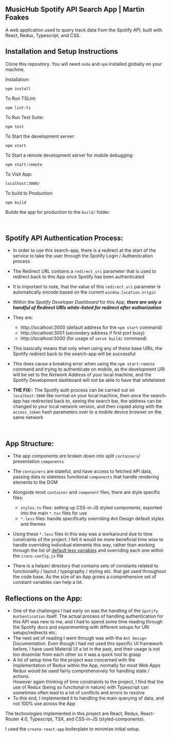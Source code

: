 ## MusicHub Spotify API Search App | Martin Foakes

A web application used to query track data from the Spotify API, built with React, Redux, Typescript, and CSS.

## Installation and Setup Instructions

Clone this repository. You will need `node` and `npm` installed globally on your machine.

Installation:

`npm install`

To Run TSLint:

`npm lint:ts`

To Run Test Suite:

`npm test`

To Start the development server:

`npm start`

To Start a remote development server for mobile debugging:

`npm start:remote`

To Visit App:

`localhost:3000/`

To build to Production:

`npm build`

Builds the app for production to the `build/` folder.

<br />

## Spotify API Authentication Process:

- In order to use this search-app, there is a redirect at the start of the service to take the user through the Spotify Login / Authentication process
- The Redirect URL contains a `redirect_uri` parameter that is used to redirect back to this App once Spotify has been authenticated
- It is important to note, that the value of this `redirect_uri` parameter is automatically encode based on the current `window.location.origin`
- Within the _Spotify Developer Dashboard_ for this App, **_there are only a handful of Redirect URIs white-listed for redirect after authorization_**
- They are:

  - http://localhost:3000 (default address for the `npm start` command)
  - http://localhost:3001 (secondary address if first port busy)
  - http://localhost:5000 (for usage of `serve build/` command)

- This basically means that only when using any of these base URIs, the Spotify redirect back to the search-app will be successful
- This does cause a breaking error when using the `npm start:remote` command and trying to authenticate on mobile, as the development URI will be set to the _Network Address_ of your local machine, and the Spotify Development dashboard will not be able to have that whitelisted
- **THE FIX:**: The Spotify auth process can be carried out on `localhost:3000` like normal on your local machine, then once the search-app has redirected back to, seeing the search bar, the address can be changed to your local network version, and then copied along with the `access_token` hash parameters over to a mobile device browser on the same network

<br />

## App Structure:

- The app components are broken down into split `containers`/ presentation `components`
- The `containers` are stateful, and have access to fetched API data, passing data to stateless functional `components` that handle rendering elements to the DOM
- Alongside most `container` and `component` files, there are style specific files:

  - `styles.ts` files: setting up CSS-in-JS styled components, exported into the main `*.tsx` files for use
  - `*.less` files: handle specifically overriding Ant Design default styles and themes

- Using these `*.less` files in this way was a workaround due to time constraints of the project. I felt it would be more beneficial time wise to handle overriding individual elements this way, rather than working through the list of [default less variables](https://github.com/ant-design/ant-design/blob/master/components/style/themes/default.less) and overriding each one within the `craco.config.js` file
- There is a helper/ directory that contains sets of constants related to functionality / layout / typography / styling etc. that get used throughout the code base. As the size of an App grows a comprehensive set of constant variables can help a lot.

## Reflections on the App:

- One of the challenges I had early on was the handling of the `Spotify Authentication` itself. The actual process of handling authentication for this API was new to me, and I had to spend some time reading through the Spotify docs and experimenting with different setups for URI setups/redirects etc.
- The next set of reading I went through was with the `Ant Design` Documentation. Even though I had not used this specific UI framework before, I have used Material UI a lot in the past, and their usage is not too dissimilar from each other so it was a quick tool to grasp
- A lot of setup time for the project was concerned with the implementation of Redux within the App, normally for most Web Apps Redux would be used fairly comprehensively for handling state / actions.  
  However again thinking of time constraints to the project, I find that the use of Redux (being so functional in nature) with Typescript can sometimes often lead to a lot of conflicts and errors to resolve
- To this end, I implemented it to handling the main querying of data, and not 100% use across the App

The technologies implemented in this project are React, Redux, React-Router 4.0, Typescript, TSX, and CSS-in-JS (styled-components).

I used the `create-react-app` boilerplate to minimize initial setup.
